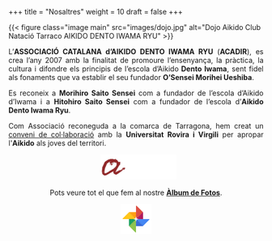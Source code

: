 +++
title = "Nosaltres"
weight = 10
draft = false
+++

{{< figure class="image main" src="images/dojo.jpg" alt="Dojo Aikido Club Natació Tarraco AIKIDO DENTO IWAMA RYU" >}}
<div style="text-align: justify">
  L’<strong>ASSOCIACIÓ CATALANA d’AIKIDO DENTO IWAMA RYU</strong> (<strong>ACADIR</strong>), es crea l’any 2007 amb la finalitat de promoure l’ensenyança, la pràctica, la cultura i difondre els principis de l’escola d’Aikido<strong> Dento Iwama</strong>, sent fidel als fonaments que va establir el seu fundador <strong>O’Sensei Morihei Ueshiba</strong>.

  Es reconeix a <strong>Morihiro Saito Sensei</strong> com a fundador de l’escola d’Aikido d’Iwama i a <strong>Hitohiro Saito Sensei</strong> com a fundador de l’escola d’<strong>Aikido Dento Iwama Ryu</strong>.

<p>Com Associació reconeguda a la comarca de Tarragona, hem creat un <a href="#classes">conveni de col·laboració</a> amb la <strong>Universitat Rovira i Virgili</strong> per apropar l'<strong>Aikido</strong> als joves del territori.
  <div style="text-align: center;">
    <img src="images/urv-logo.png" height="50" alt="URV" style="margin-left: 2%;">
  </div>
</p>
  <div style="text-align:center">
    <p>Pots veure tot el que fem al nostre <a href="https://fotos.aikidotarragona.org/" target="_blank"><strong>Àlbum de Fotos</strong></a>.</p>
    <a href="https://fotos.aikidotarragona.org/" target="_blank">
      <img src="images/google-photos.png" height="60" width="60" alt="Photos Aikido">
    </a>
  </div>
</div>
